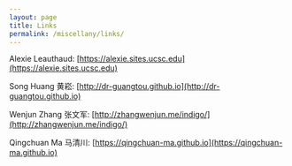 ```yaml
---
layout: page
title: Links
permalink: /miscellany/links/
---
```

Alexie Leauthaud: [https://alexie.sites.ucsc.edu](https://alexie.sites.ucsc.edu)

Song Huang 黄崧: [http://dr-guangtou.github.io](http://dr-guangtou.github.io)

Wenjun Zhang 张文军: [http://zhangwenjun.me/indigo/](http://zhangwenjun.me/indigo/) 

Qingchuan Ma 马清川: [https://qingchuan-ma.github.io](https://qingchuan-ma.github.io)